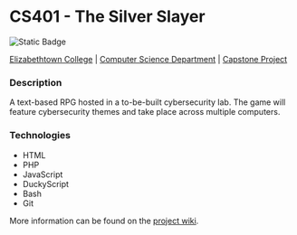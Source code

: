 # CS401 - The Silver Slayer
![Static Badge](https://img.shields.io/badge/etown-capstone-blue)

[Elizabethtown College](https://www.etown.edu/) | [Computer Science Department](https://www.etown.edu/schools/school-of-engineering-and-computer-science/computer-science/index.aspx) | [Capstone Project](https://github.com/Etown-CS)

### Description
A text-based RPG hosted in a to-be-built cybersecurity lab. The game will feature cybersecurity themes and take place across multiple computers.

### Technologies
- HTML
- PHP
- JavaScript
- DuckyScript
- Bash
- Git

More information can be found on the [project wiki](https://github.com/Etown-CS/the-silver-slayer/wiki/Project-Description).
